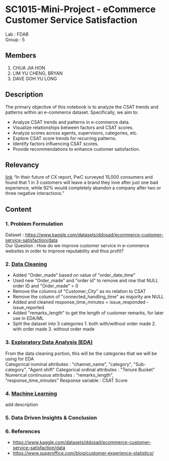 # SC1015-Mini-Project - eCommerce Customer Service Satisfaction
Lab : FDAB\
Group : 5

Members 
--
1. CHUA JIA HON
2. LIM YU CHENG, BRYAN
3. DAVE GOH YU LONG

Description
--
The primary objective of this notebook is to analyze the CSAT trends and patterns within an e-commerce dataset. Specifically, we aim to:
- Analyze CSAT trends and patterns in e-commerce data.
- Visualize relationships between factors and CSAT scores.
- Analyze scores across agents, supervisors, categories, etc.
- Explore CSAT score trends for recurring patterns.
- Identify factors influencing CSAT scores.
- Provide recommendations to enhance customer satisfaction.

Relevancy
--
[link](https://www.superoffice.com/blog/customer-experience-statistics/) “In their future of CX report, PwC surveyed 15,000 consumers and found that 1 in 3 customers will leave a brand they love after just one bad experience, while 92% would completely abandon a company after two or three negative interactions.”


Content
--
### 1. Problem Formulation
Dataset : https://www.kaggle.com/datasets/ddosad/ecommerce-customer-service-satisfaction/data \
Our Question : How do we improve customer service in e-commerce websites in order to improve reputability and thus profit?

### 2. [Data Cleaning](cleantest.ipynb)
- Added "Order_made" based on value of "order_date_time"
- Used new "Order_made" and "order id" to remove and row that NULL order ID and "Order_made" = 0
- Remove the columns of "Customer_City" as no relation to CSAT
- Remove the column of "connected_handling_time" as majority are NULL
- Added and cleaned response_time_minutes = issue_responded - issue_reported
- Added "remarks_length" to get the length of customer remarks, for later use in EDA/ML
- Split the dataset into 3 categories 1. both with/without order made 2. with order made 3. without order made

### 3. [Exploratory Data Analysis (EDA)](edatest.ipynb)
From the data cleaning portion, this will be the categories that we will be using for EDA \
Categorical nominal attributes : "channel_name", "category", "Sub-category", "Agent shift"
Categorical ordinal attributes : "Tenure Bucket"
Numerical continuous attributes : "remarks_length", "response_time_minutes"
Response variable : CSAT Score

### 4. [Machine Learning](mltest.ipynb)
add description
### 5. Data Driven Insights & Conclusion
### 6. References 
- https://www.kaggle.com/datasets/ddosad/ecommerce-customer-service-satisfaction/data
- https://www.superoffice.com/blog/customer-experience-statistics/


